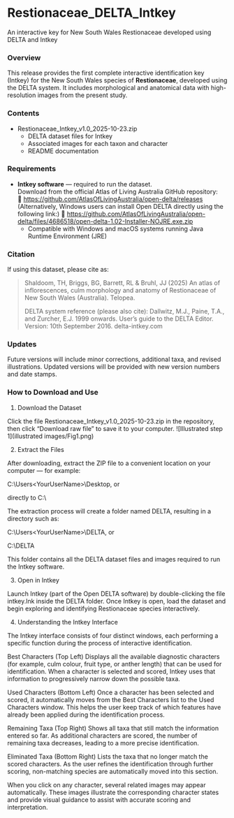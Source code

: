 # Restionaceae_DELTA_Intkey
An interactive key for New South Wales Restionaceae developed using DELTA and Intkey

### Overview
This release provides the first complete interactive identification key (Intkey) for the New South Wales species of **Restionaceae**, developed using the DELTA system. It includes morphological and anatomical data with high-resolution images from the present study.

### Contents
- Restionaceae_Intkey_v1.0_2025-10-23.zip
  - DELTA dataset files for Intkey
  - Associated images for each taxon and character
  - README documentation

### Requirements
- **Intkey software** — required to run the dataset.  
  Download from the official Atlas of Living Australia GitHub repository:  
  🔗 https://github.com/AtlasOfLivingAustralia/open-delta/releases  
(Alternatively, Windows users can install Open DELTA directly using the following link:)
🔗 https://github.com/AtlasOfLivingAustralia/open-delta/files/4686518/open-delta-1.02-Installer-NOJRE.exe.zip
  - Compatible with Windows and macOS systems running Java Runtime Environment (JRE)

### Citation
If using this dataset, please cite as:
> Shaldoom, TH, Briggs, BG, Barrett, RL & Bruhl, JJ (2025) An atlas of inflorescences, culm morphology and anatomy of Restionaceae of New South Wales (Australia). Telopea.​
> 
> DELTA system reference (please also cite):
Dallwitz, M.J., Paine, T.A., and Zurcher, E.J. 1999 onwards. User’s guide to the DELTA Editor. Version: 10th September 2016. delta-intkey.com

### Updates
Future versions will include minor corrections, additional taxa, and revised illustrations. Updated versions will be provided with new version numbers and date stamps.

### How to Download and Use
1. Download the Dataset


Click the file Restionaceae_Intkey_v1.0_2025-10-23.zip in the repository, then click “Download raw file” to save it to your computer.
![Illustrated step 1](illustrated images/Fig1.png)

2. Extract the Files


After downloading, extract the ZIP file to a convenient location on your computer — for example:

C:\Users\<YourUserName>\Desktop, or

directly to C:\

The extraction process will create a folder named DELTA, resulting in a directory such as:

C:\Users\<YourUserName>\DELTA, or

C:\DELTA

This folder contains all the DELTA dataset files and images required to run the Intkey software.

3. Open in Intkey


Launch Intkey (part of the Open DELTA software) by double-clicking the file intkey.lnk inside the DELTA folder.
Once Intkey is open, load the dataset and begin exploring and identifying Restionaceae species interactively.

4. Understanding the Intkey Interface


The Intkey interface consists of four distinct windows, each performing a specific function during the process of interactive identification.

Best Characters (Top Left)
Displays all the available diagnostic characters (for example, culm colour, fruit type, or anther length) that can be used for identification.
When a character is selected and scored, Intkey uses that information to progressively narrow down the possible taxa.

Used Characters (Bottom Left)
Once a character has been selected and scored, it automatically moves from the Best Characters list to the Used Characters window.
This helps the user keep track of which features have already been applied during the identification process.

Remaining Taxa (Top Right)
Shows all taxa that still match the information entered so far.
As additional characters are scored, the number of remaining taxa decreases, leading to a more precise identification.

Eliminated Taxa (Bottom Right)
Lists the taxa that no longer match the scored characters.
As the user refines the identification through further scoring, non-matching species are automatically moved into this section.

When you click on any character, several related images may appear automatically.
These images illustrate the corresponding character states and provide visual guidance to assist with accurate scoring and interpretation.
